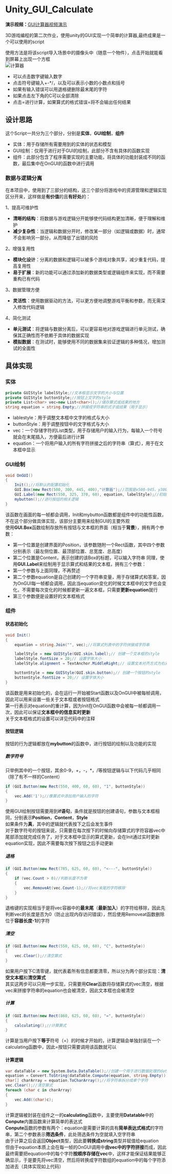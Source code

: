 # Unity_GUI_Calculate
**演示视频：**[GUI计算器视频演示](https://www.bilibili.com/video/BV1u44FezEHq/?vd_source=33bf8d83177f61b586cffade1472056c)<br>

3D游戏编程的第二次作业，使用unity的GUI实现一个简单的计算器,最终成果是一个可以使用的script<br>

使用方法是将该script导入场景中的摄像头中（随意一个物件），点击开始就能看到屏幕上出现一个方框<br>
![计算器](image/calculator.png)
* 可以点击数字键输入数字
* 点击符号键输入+-*/，以及可以表示小数的小数点和括号
* 如果有输入错误可以用退格键删除最末尾的字符
* 如果点击左下角的C可以全部清除
* 点击=进行计算，如果算式的格式错误=将不会输出任何结果
## 设计思路
这个Script一共分为三个部分，分别是**实体**，**GUI绘制**，**组件**<br>
* 实体：用于存储所有需要用到的实体的状态和模型
* GUI绘制：仅用于进行对于GUI的绘制，此部分不含有具体的函数实现
* 组件：此部分包含了程序需要实现的主要功能，将具体的功能封装成不同的函数，最后集中在OnGUI的函数中进行调用
### 数据与逻辑分离
在本项目中，使用到了三部分的结构，这三个部分将游戏中的资源管理和逻辑实现区分开来，这样做是**有价值**的且**有好处**的：

1、提高可维护性
* **清晰的结构**：将数据与游戏逻辑分开能够使代码结构更加清晰，便于理解和维护
* **减少复杂性**：当逻辑和数据分开时，修改某一部分（如逻辑或数据）时，通常不会影响另一部分，从而降低了出错的风险

2、增强复用性
* **模块化设计**：分离的数据和逻辑可以被多个游戏对象共享，减少重复代码，提高复用性
* **易于扩展**：新的功能可以通过添加新的数据类型或逻辑组件来实现，而不需要重构已有代码

3、数据管理方便
* **灵活性**：使用数据驱动的方法，可以更方便地调整游戏平衡和参数，而无需深入修改代码逻辑

4、简化测试
* **单元测试**：将逻辑与数据分离后，可以更容易地对游戏逻辑进行单元测试，确保其正确性而不依赖于具体的数据实现
* **模拟数据**：在测试时，能够使用不同的数据集来验证逻辑的多种情况，增加测试的全面性

## 具体实现
### 实体
```csharp
private GUIStyle labelStyle;//文本框显示文字的大小与位置
private GUIStyle buttonStyle;//按钮上文字的style
private List<char> vec=new List<char>();//储存算式或结果的地方
string equation = string.Empty;//拼接成字符串的式子或结果（用于显示）
```
* lablestyle：用于调整文本框中文字的格式与大小
* buttonStyle：用于调整按钮中的文字格式与大小
* vec：一个存储字符的List类型，用于存储用户的输入行为，每输入一个符号就会在末尾插入，方便最后进行计算
* equation：一个将用户输入的所有字符拼接之后的字符串（算式），用于在文本框中显示
### GUI绘制
```csharp
void OnGUI()
{
    Init();//将默认的配置初始化
    GUI.Box(new Rect(500, 300, 445, 400),"计算器");//范围是x500-945，y300-700
    GUI.Label(new Rect(550, 325, 370, 60), equation, labelStyle);//初始化用于显示计算的文本框，之后更改equation中的内容，就可以更改显示的文本
    mybutton();//进行按钮的相关逻辑
}
```
该函数在画面的每一帧都会调用，Init和mybutton函数都是组件中的功能性函数，不在这个部分做具体实现，该部分主要用来绘制GUI的主要外观<br>
使用**GUI.Box**函数绘制存放所有按钮与文本框的界面（相当于**背景**），拥有两个参数：
* 第一个位置是创建界面的Position，该参数随附一个Rect函数，其中四个参数分别表示（最左侧位置、最顶部位置、总宽度、总高度）
* 第二个位置是Content，表示创建的该Box的标题，可以输入字符串
同理，使用**GUI.Label**来绘制用于显示算式和结果的文本框，拥有三个参数：
* 第一个参数与上面同理，不再赘述
* 第二个参数equation是自己创建的一个字符串变量，用于存储算式和答案，因为OnGUI每一帧都会调用，因此当equation变化的时候文本框中的文字也会变化，不需要每次变化的时候都更新一遍文本框，只需要**更新equation**就行
* 第三个参数便是设置好的文本框格式
### 组件
#### 状态初始化
```csharp
void Init()
{
    equation = string.Join("", vec);//将算式列表中的字符拼接成字符串

    labelStyle = new GUIStyle(GUI.skin.label);// 创建一个文本框的style
    labelStyle.fontSize = 20;// 设置字体大小
    labelStyle.alignment = TextAnchor.MiddleRight;// 设置文本对齐方式为右对齐

    buttonStyle = new GUIStyle(GUI.skin.button);// 创建一个按钮的style
    buttonStyle.fontSize = 20;// 设置字体大小
}
```
该函数是用来初始化的，会在运行一开始被Start函数以及OnGUI中被每帧调用，因此可以用来设置一些关于文本框或者按钮格式<br>
第一行表示对equation的重计算，因为Init在OnGUI函数中会被每一帧都调用一次，因此可以保证**文本框中的信息实时更新**<br>
关于文本框格式的设置可以详见代码中的注释
#### 按钮逻辑
按钮的行为逻辑都放在**mybutton**的函数中，进行按钮的绘制以及功能的实现
##### 数字符号
只举例其中的一个按钮，其余0-9，+，-，*，/等按钮逻辑与以下代码几乎相同（除了有不一样的Content）
```csharp
if (GUI.Button(new Rect(550, 400, 60, 60), "1", buttonStyle))
{
    vec.Add('1');//像算式中添加用户输入的字符
}
```
使用GUI绘制按钮需要用到**if语句**，条件就是按钮的创建语句，参数与文本框相同，分别表示**Position**，**Content**，**Style**<br>
如果条件为**真**，其中的逻辑就代表按下之后会发生事件<br>
对于数字符号的按钮来说，只需要在每次按下的时候向存储算式的字符容器vec中尾部添加就完成任务了，对于文本框中显示的算式更新，会在Init通过实时更新equation实现，因此不需要每次按下按钮之后手动更新
##### 退格
```csharp
if (GUI.Button(new Rect(785, 625, 60, 60), "<---", buttonStyle))
{
    if (vec.Count > 0)//判断长度不为零
    {
        vec.RemoveAt(vec.Count-1);//将vec末尾的字符移除
    }
}
```
退格键的实现相当于是将vec容器中的**最末尾**（**最新加入**）的字符给移除，因此先判断vec的长度是否为0（防止出现内存访问错误），然后使用Removeat函数删除位于**容器长度-1**的字符
##### 清空
```csharp
if (GUI.Button(new Rect(550, 625, 60, 60), "C", buttonStyle))
{
    vec.Clear();//清空算式
}
```
如果用户按下C清零键，就代表着所有信息都要清零，所以分为两个部分实现：**清空文本框**和**清空算式**<br>
其实这两步可以只用**一**步实现，只需要用**Clear**函数将存储算式的vec清空，根据vec来拼接字符串的equation也会被清空，因此文本框也会被清空
##### 计算
```csharp
if (GUI.Button(new Rect(860, 625, 60, 60), "=", buttonStyle))
{
    calculating();//计算算式
}
```
计算是当用户按下**等于**符号（=）的时候才开始的，计算逻辑会单独封装在一个calculating函数中，因此=按钮只需要调用该函数就可以
#### 计算逻辑
```csharp
var dataTable = new System.Data.DataTable();//创建一个用于进行数据处理的datatable类
equation = Convert.ToString(dataTable.Compute(equation, string.Empty));//使用自带的Compute函数对传入表达式进行简单的计算，第二个条件是筛选条件为空
char[] charArray = equation.ToCharArray();//将字符串拆分成单个字符
vec.Clear();//清空算式
foreach (char c in charArray)
{
    vec.Add((char)c);
}
```
计算逻辑被封装在组件之一的**calculating**函数中，主要使用**Datatable**中的**Conpute**内置函数来计算简单的表达式<br>
**Conpute**函数的参数有两个：equation是需要计算的具有**简单表达式格式**的字符串，第二个参数表示**筛选条件**，此处筛选条件为空就填入空字符串<br>
由于计算之后会返回**Object**类型，因此要**转换成string**类型并赋值给equation<br>
但由于equation本质上会在每一帧的OnGUI调用中**由vec中的字符拼接**而成，因此最终需要把equation中的每个字符**按顺序存储在vec**中，这样才能保证结果能够正确显示，于是要先将vec清空，然后将转换成字符数组的equation中的每个字符添加进去（具体实现如上代码）
